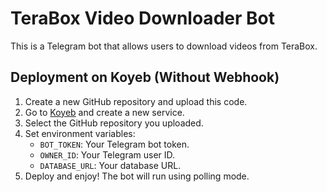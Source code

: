 # TeraBox Video Downloader Bot

This is a Telegram bot that allows users to download videos from TeraBox.

## Deployment on Koyeb (Without Webhook)

1. Create a new GitHub repository and upload this code.
2. Go to [Koyeb](https://www.koyeb.com/) and create a new service.
3. Select the GitHub repository you uploaded.
4. Set environment variables:
   - `BOT_TOKEN`: Your Telegram bot token.
   - `OWNER_ID`: Your Telegram user ID.
   - `DATABASE_URL`: Your database URL.
5. Deploy and enjoy! The bot will run using polling mode.
